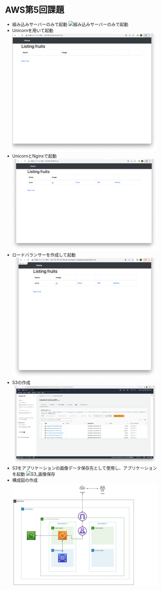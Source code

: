 # AWS第5回課題
- 組み込みサーバーのみで起動
![組み込みサーバーのみで起動](lecture05/01_組み込みサーバーのみで起動.png)
- Unicornを用いて起動
![Unicornを用いて起動](lecture05/02_unicornを用いて起動.png)
- UnicornとNginxで起動
![UnicornとNginxで起動](lecture05/03_UnicornとNginxを用いて起動.png)
- ロードバランサーを作成して起動
![ALB](lecture05/04_ALB使用.png)
- S3の作成
![S3](lecture05/05_S3作成.png)
- S3をアプリケーションの画像データ保存先として使用し、アプリケーションを起動
![S3_画像保存](lecture05/06_S3をデータ保管先に設定.png)
- 構成図の作成
![構成図](lecture05/lecture05構成図.jpg)